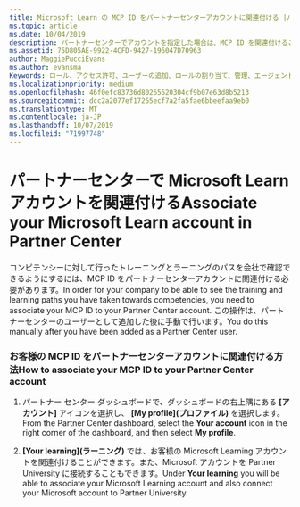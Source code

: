 ```yaml
---
title: Microsoft Learn の MCP ID をパートナーセンターアカウントに関連付ける |パートナーセンター
ms.topic: article
ms.date: 10/04/2019
description: パートナーセンターでアカウントを指定した場合は、MCP ID を関連付けることで、プロファイルを更新する必要があります。
ms.assetid: 75D805AE-9922-4CFD-9427-196047D70963
author: MaggiePucciEvans
ms.author: evansma
Keywords: ロール、アクセス許可、ユーザーの追加、ロールの割り当て、管理、エージェント、MCP ID、Microsoft Learn
ms.localizationpriority: medium
ms.openlocfilehash: 46f0efc83736d80265620304cf9b07e63d8b5213
ms.sourcegitcommit: dcc2a2077ef17255ecf7a2fa5fae6bbeefaa9eb0
ms.translationtype: MT
ms.contentlocale: ja-JP
ms.lasthandoff: 10/07/2019
ms.locfileid: "71997748"
---
```

# <a name="associate-your-microsoft-learn-account-in-partner-center"></a><span data-ttu-id="a5bf9-104">パートナーセンターで Microsoft Learn アカウントを関連付ける</span><span class="sxs-lookup"><span data-stu-id="a5bf9-104">Associate your Microsoft Learn account in Partner Center</span></span>

<span data-ttu-id="a5bf9-105">コンピテンシーに対して行ったトレーニングとラーニングのパスを会社で確認できるようにするには、MCP ID をパートナーセンターアカウントに関連付ける必要があります。</span><span class="sxs-lookup"><span data-stu-id="a5bf9-105">In order for your company to be able to see the training and learning paths you have taken towards competencies, you need to associate your MCP ID to your Partner Center account.</span></span> <span data-ttu-id="a5bf9-106">この操作は、パートナーセンターのユーザーとして追加した後に手動で行います。</span><span class="sxs-lookup"><span data-stu-id="a5bf9-106">You do this manually after you have been added as a Partner Center user.</span></span>

### <a name="how-to-associate-your-mcp-id-to-your-partner-center-account"></a><span data-ttu-id="a5bf9-107">お客様の MCP ID をパートナーセンターアカウントに関連付ける方法</span><span class="sxs-lookup"><span data-stu-id="a5bf9-107">How to associate your MCP ID to your Partner Center account</span></span>

1. <span data-ttu-id="a5bf9-108">パートナー センター ダッシュボードで、ダッシュボードの右上隅にある **[アカウント]** アイコンを選択し、 **[My profile]\(プロファイル\)** を選択します。</span><span class="sxs-lookup"><span data-stu-id="a5bf9-108">From the Partner Center dashboard, select the **Your account** icon in the right corner of the dashboard, and then select **My profile**.</span></span>

2. <span data-ttu-id="a5bf9-109">**[Your learning]\(ラーニング\)** では、お客様の Microsoft Learning アカウントを関連付けることができます。また、Microsoft アカウントを Partner University に接続することもできます。</span><span class="sxs-lookup"><span data-stu-id="a5bf9-109">Under **Your learning** you will be able to associate your Microsoft Learning account and also connect your Microsoft account to Partner University.</span></span>